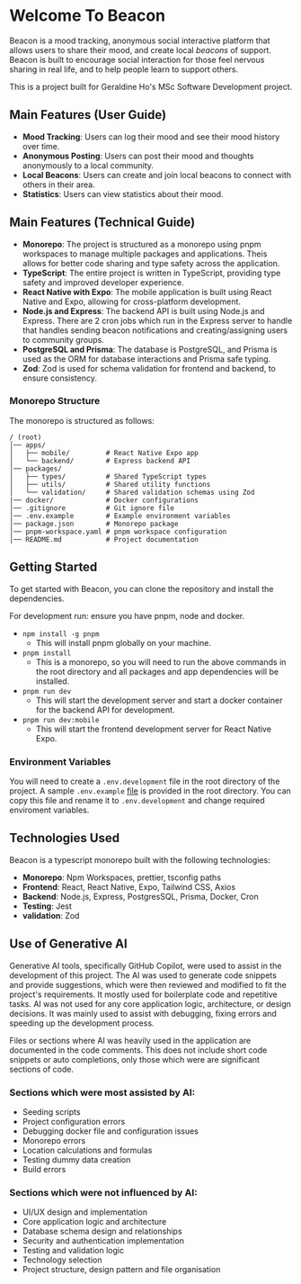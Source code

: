 # Welcome To Beacon
Beacon is a mood tracking, anonymous social interactive platform that allows users to share their mood, and create local _beacons_ of support.
Beacon is built to encourage social interaction for those feel nervous sharing in real life, and to help people learn to support others.

This is a project built for Geraldine Ho's MSc Software Development project.

## Main Features (User Guide)
- **Mood Tracking**: Users can log their mood and see their mood history over time.
- **Anonymous Posting**: Users can post their mood and thoughts anonymously to a local community.
- **Local Beacons**: Users can create and join local beacons to connect with others in their area.
- **Statistics**: Users can view statistics about their mood.

## Main Features (Technical Guide)
- **Monorepo**: The project is structured as a monorepo using pnpm workspaces to manage multiple packages and applications. Theis allows for better code sharing and type safety across the application.
- **TypeScript**: The entire project is written in TypeScript, providing type safety and improved developer experience.
- **React Native with Expo**: The mobile application is built using React Native and Expo, allowing for cross-platform development.
- **Node.js and Express**: The backend API is built using Node.js and Express. There are 2 cron jobs which run in the Express server to handle that handles sending beacon notifications and creating/assigning users to community groups.
- **PostgreSQL and Prisma**: The database is PostgreSQL, and Prisma is used as the ORM for database interactions and Prisma safe typing.
- **Zod**: Zod is used for schema validation for frontend and backend, to ensure consistency.

### Monorepo Structure
The monorepo is structured as follows:
```
/ (root)
│── apps/
│   ├── mobile/         # React Native Expo app
│   └── backend/        # Express backend API
│── packages/
│   ├── types/          # Shared TypeScript types
│   ├── utils/          # Shared utility functions
│   └── validation/     # Shared validation schemas using Zod
|── docker/             # Docker configurations
│── .gitignore          # Git ignore file
│── .env.example        # Example environment variables
│── package.json        # Monorepo package
│── pnpm-workspace.yaml # pnpm workspace configuration
│── README.md           # Project documentation
```

## Getting Started
To get started with Beacon, you can clone the repository and install the dependencies.

For development run:
ensure you have pnpm, node and docker.
- `npm install -g pnpm`
  - This will install pnpm globally on your machine.
- `pnpm install`
  - This is a monorepo, so you will need to run the above commands in the root directory and all packages and app dependencies will be installed.
- `pnpm run dev`
  - This will start the development server and start a docker container for the backend API for development.
- `pnpm run dev:mobile`
  - This will start the frontend development server for React Native Expo.

### Environment Variables
You will need to create a `.env.development` file in the root directory of the project. A sample `.env.example` [file](.env.example) is provided in the root directory. 
You can copy this file and rename it to `.env.development` and change required enviroment variables.

## Technologies Used
Beacon is a typescript monorepo built with the following technologies:
- **Monorepo**: Npm Workspaces, prettier, tsconfig paths
- **Frontend**: React, React Native, Expo, Tailwind CSS, Axios
- **Backend**: Node.js, Express, PostgresSQL, Prisma, Docker, Cron
- **Testing**: Jest
- **validation**: Zod

## Use of Generative AI
Generative AI tools, specifically GitHub Copilot, were used to assist in the development of this project. The AI was used to generate code snippets and provide suggestions, which were then reviewed and modified to fit the project's requirements. It mostly used for boilerplate code and repetitive tasks. AI was not used for any core application logic, architecture, or design decisions. It was mainly used to assist with debugging, fixing errors and speeding up the development process.

Files or sections where AI was heavily used in the application are documented in the code comments. This does not include short code snippets or auto completions, only those which were are significant sections of code.

### Sections which were most assisted by AI:
- Seeding scripts
- Project configuration errors
- Debugging docker file and configuration issues
- Monorepo errors
- Location calculations and formulas
- Testing dummy data creation
- Build errors

### Sections which were not influenced by AI:
- UI/UX design and implementation
- Core application logic and architecture
- Database schema design and relationships
- Security and authentication implementation
- Testing and validation logic
- Technology selection
- Project structure, design pattern and file organisation
